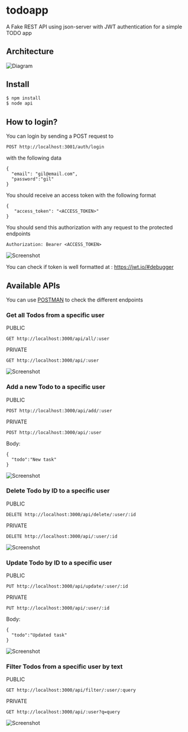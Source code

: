 # todoapp

A Fake REST API using json-server with JWT authentication for a simple TODO app

## Architecture

![Diagram](diagram.png)

## Install

```bash
$ npm install
$ node api
```

## How to login?

You can login by sending a POST request to

```
POST http://localhost:3001/auth/login
```
with the following data 

```
{
  "email": "gil@email.com",
  "password":"gil"
}
```

You should receive an access token with the following format 

```
{
   "access_token": "<ACCESS_TOKEN>"
}
```


You should send this authorization with any request to the protected endpoints

```
Authorization: Bearer <ACCESS_TOKEN>
```

![Screenshot](screenshots/login.png)


You can check if token is well formatted at : <a href='https://jwt.io/#debugger'>https://jwt.io/#debugger</a>


## Available APIs

You can use <a href='https://www.getpostman.com/'>POSTMAN</a> to check the different endpoints


### Get all Todos from a specific user

PUBLIC

```
GET http://localhost:3000/api/all/:user

```

PRIVATE

```
GET http://localhost:3000/api/:user

```

![Screenshot](screenshots/getall.png)

### Add a new Todo to a specific user

PUBLIC

```
POST http://localhost:3000/api/add/:user

```

PRIVATE

```
POST http://localhost:3000/api/:user

```

Body:

```
{  
  "todo":"New task"
}
```

![Screenshot](screenshots/addtask.png)

### Delete Todo by ID to a specific user

PUBLIC

```
DELETE http://localhost:3000/api/delete/:user/:id

```

PRIVATE

```
DELETE http://localhost:3000/api/:user/:id

```

![Screenshot](screenshots/deletetask.png)

### Update Todo by ID to a specific user

PUBLIC 

```
PUT http://localhost:3000/api/update/:user/:id

```

PRIVATE 

```
PUT http://localhost:3000/api/:user/:id

```

Body:

```
{  
  "todo":"Updated task"
}
```

![Screenshot](screenshots/updatetask.png)

### Filter Todos from a specific user by text

PUBLIC

```
GET http://localhost:3000/api/filter/:user/:query

```

PRIVATE

```
GET http://localhost:3000/api/:user?q=query

```

![Screenshot](screenshots/filter.png)